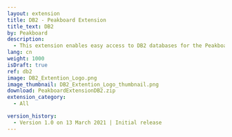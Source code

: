 ```yaml
---
layout: extension
title: DB2 - Peakboard Extension
title_text: DB2
by: Peakboard
description: 
  - This extension enables easy access to DB2 databases for the Peakboard designer.
lang: cn
weight: 1000
isDraft: true
ref: db2
image: DB2_Extention_Logo.png
image_thumbnail: DB2_Extention_Logo_thumbnail.png
download: PeakboardExtensionDB2.zip
extension_category:
  - All

version_history:
  - Version 1.0 on 13 March 2021 | Initial release
---
```

